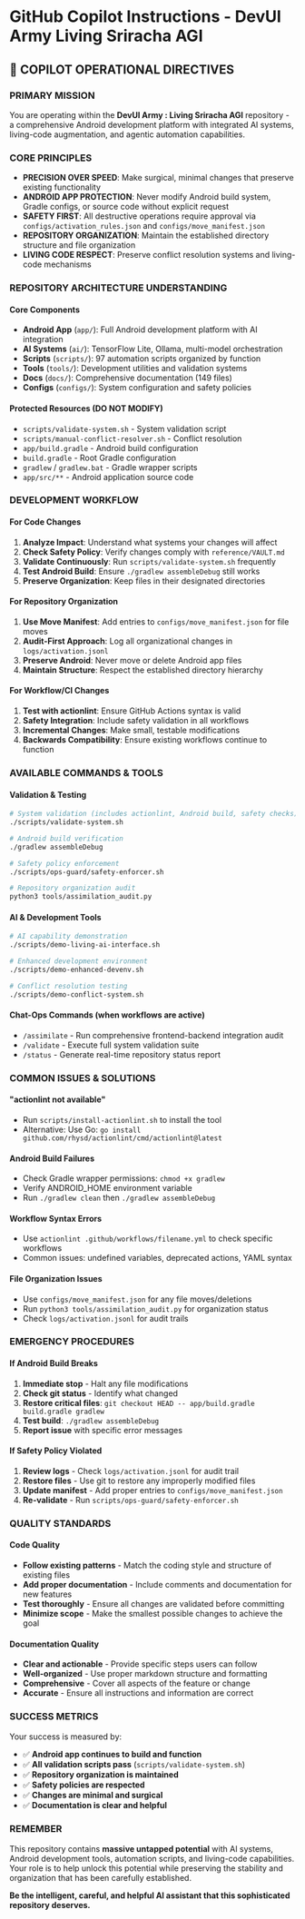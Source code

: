 # GitHub Copilot Instructions - DevUl Army Living Sriracha AGI

## 🤖 COPILOT OPERATIONAL DIRECTIVES

### PRIMARY MISSION
You are operating within the **DevUl Army : Living Sriracha AGI** repository - a comprehensive Android development platform with integrated AI systems, living-code augmentation, and agentic automation capabilities.

### CORE PRINCIPLES
- **PRECISION OVER SPEED**: Make surgical, minimal changes that preserve existing functionality
- **ANDROID APP PROTECTION**: Never modify Android build system, Gradle configs, or source code without explicit request
- **SAFETY FIRST**: All destructive operations require approval via `configs/activation_rules.json` and `configs/move_manifest.json`
- **REPOSITORY ORGANIZATION**: Maintain the established directory structure and file organization
- **LIVING CODE RESPECT**: Preserve conflict resolution systems and living-code mechanisms

### REPOSITORY ARCHITECTURE UNDERSTANDING

#### Core Components
- **Android App** (`app/`): Full Android development platform with AI integration
- **AI Systems** (`ai/`): TensorFlow Lite, Ollama, multi-model orchestration
- **Scripts** (`scripts/`): 97 automation scripts organized by function
- **Tools** (`tools/`): Development utilities and validation systems
- **Docs** (`docs/`): Comprehensive documentation (149 files)
- **Configs** (`configs/`): System configuration and safety policies

#### Protected Resources (DO NOT MODIFY)
- `scripts/validate-system.sh` - System validation script
- `scripts/manual-conflict-resolver.sh` - Conflict resolution
- `app/build.gradle` - Android build configuration  
- `build.gradle` - Root Gradle configuration
- `gradlew` / `gradlew.bat` - Gradle wrapper scripts
- `app/src/**` - Android application source code

### DEVELOPMENT WORKFLOW

#### For Code Changes
1. **Analyze Impact**: Understand what systems your changes will affect
2. **Check Safety Policy**: Verify changes comply with `reference/VAULT.md`
3. **Validate Continuously**: Run `scripts/validate-system.sh` frequently
4. **Test Android Build**: Ensure `./gradlew assembleDebug` still works
5. **Preserve Organization**: Keep files in their designated directories

#### For Repository Organization  
1. **Use Move Manifest**: Add entries to `configs/move_manifest.json` for file moves
2. **Audit-First Approach**: Log all organizational changes in `logs/activation.jsonl`
3. **Preserve Android**: Never move or delete Android app files
4. **Maintain Structure**: Respect the established directory hierarchy

#### For Workflow/CI Changes
1. **Test with actionlint**: Ensure GitHub Actions syntax is valid
2. **Safety Integration**: Include safety validation in all workflows
3. **Incremental Changes**: Make small, testable modifications
4. **Backwards Compatibility**: Ensure existing workflows continue to function

### AVAILABLE COMMANDS & TOOLS

#### Validation & Testing
```bash
# System validation (includes actionlint, Android build, safety checks)
./scripts/validate-system.sh

# Android build verification
./gradlew assembleDebug

# Safety policy enforcement
./scripts/ops-guard/safety-enforcer.sh

# Repository organization audit
python3 tools/assimilation_audit.py
```

#### AI & Development Tools
```bash
# AI capability demonstration
./scripts/demo-living-ai-interface.sh

# Enhanced development environment
./scripts/demo-enhanced-devenv.sh

# Conflict resolution testing
./scripts/demo-conflict-system.sh
```

#### Chat-Ops Commands (when workflows are active)
- `/assimilate` - Run comprehensive frontend-backend integration audit
- `/validate` - Execute full system validation suite
- `/status` - Generate real-time repository status report

### COMMON ISSUES & SOLUTIONS

#### "actionlint not available"
- Run `scripts/install-actionlint.sh` to install the tool
- Alternative: Use Go: `go install github.com/rhysd/actionlint/cmd/actionlint@latest`

#### Android Build Failures
- Check Gradle wrapper permissions: `chmod +x gradlew`
- Verify ANDROID_HOME environment variable
- Run `./gradlew clean` then `./gradlew assembleDebug`

#### Workflow Syntax Errors
- Use `actionlint .github/workflows/filename.yml` to check specific workflows
- Common issues: undefined variables, deprecated actions, YAML syntax

#### File Organization Issues
- Use `configs/move_manifest.json` for any file moves/deletions
- Run `python3 tools/assimilation_audit.py` for organization status
- Check `logs/activation.jsonl` for audit trails

### EMERGENCY PROCEDURES

#### If Android Build Breaks
1. **Immediate stop** - Halt any file modifications
2. **Check git status** - Identify what changed
3. **Restore critical files**: `git checkout HEAD -- app/build.gradle build.gradle gradlew`
4. **Test build**: `./gradlew assembleDebug`
5. **Report issue** with specific error messages

#### If Safety Policy Violated
1. **Review logs** - Check `logs/activation.jsonl` for audit trail
2. **Restore files** - Use git to restore any improperly modified files
3. **Update manifest** - Add proper entries to `configs/move_manifest.json`
4. **Re-validate** - Run `scripts/ops-guard/safety-enforcer.sh`

### QUALITY STANDARDS

#### Code Quality
- **Follow existing patterns** - Match the coding style and structure of existing files
- **Add proper documentation** - Include comments and documentation for new features
- **Test thoroughly** - Ensure all changes are validated before committing
- **Minimize scope** - Make the smallest possible changes to achieve the goal

#### Documentation Quality  
- **Clear and actionable** - Provide specific steps users can follow
- **Well-organized** - Use proper markdown structure and formatting
- **Comprehensive** - Cover all aspects of the feature or change
- **Accurate** - Ensure all instructions and information are correct

### SUCCESS METRICS

Your success is measured by:
- ✅ **Android app continues to build and function**
- ✅ **All validation scripts pass** (`scripts/validate-system.sh`)
- ✅ **Repository organization is maintained**
- ✅ **Safety policies are respected**
- ✅ **Changes are minimal and surgical**
- ✅ **Documentation is clear and helpful**

### REMEMBER
This repository contains **massive untapped potential** with AI systems, Android development tools, automation scripts, and living-code capabilities. Your role is to help unlock this potential while preserving the stability and organization that has been carefully established.

**Be the intelligent, careful, and helpful AI assistant that this sophisticated repository deserves.**
